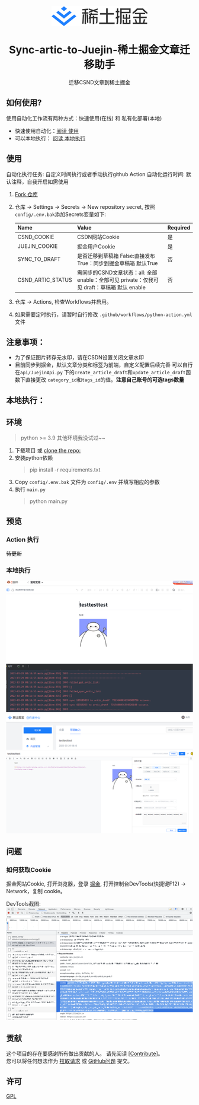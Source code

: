 <section align="center">
  <a href="https://github.com/Ylimhs/Sync-artic-to-Juejin" target="_blank">
    <img src="./doc/pic/logo.svg" alt="稀土掘金" width="260" />
  </a>
</section>

<h1 align="center">Sync-artic-to-Juejin-稀土掘金文章迁移助手</h1>

<p align="center">迁移CSND文章到稀土掘金</p>

## 如何使用?
使用自动化工作流有两种方式：快速使用(在线) 和 私有化部署(本地)

- 快速使用自动化：[阅读 使用](#使用)
- 可以本地执行： [阅读 本地执行](#本地执行)

## 使用

自动化执行任务: 自定义时间执行或者手动执行github Action
自动化运行时间: 默认注释，自我开启如需使用

1. [Fork 仓库](https://github.com/Ylimhs/Sync-artic-to-Juejin)

2. 仓库 -> Settings -> Secrets -> New repository secret, 按照`config/.env.bak`添加Secrets变量如下:

    | Name | Value                                                               | Required |
    |---------------------------------------------------------------------|----------| --- |
    | CSND_COOKIE | CSDN网站Cookie                                                        | 是        |
    | JUEJIN_COOKIE | 掘金用户Cookie                                                          | 是        |
    | SYNC_TO_DRAFT | 是否迁移到草稿箱 False:直接发布  True：同步到掘金草稿箱  默认True                          | 否        |
    | CSND_ARTIC_STATUS | 需同步的CSND文章状态：all: 全部 enable：全部可见 private：仅我可见 draft：草稿箱   默认 enable | 否        |


4. 仓库 -> Actions, 检查Workflows并启用。
5. 如果需要定时执行，请暂时自行修改 `.github/workflows/python-action.yml` 文件


## 注意事项：
- 为了保证图片转存无水印，请在CSDN设置关闭文章水印
- 目前同步到掘金，默认文章分类和标签为前端，自定义配置后续完善 可以自行在`api/JuejinApi.py` 下的`create_article_draft`和`update_article_draft`函数下直接更改
`category_id`和`tags_id`的值。**注意自己账号的可选tags数量**

## 本地执行：
## 环境
> python >= 3.9  其他环境我没试过~~
1. 下载项目 或 [ clone the repo:](https://github.com/Ylimhs/Sync-artic-to-Juejin)
2. 安装python依赖
    > pip install -r requirements.txt
3. Copy `config/.env.bak` 文件为 `config/.env` 并填写相应的参数
4. 执行 `main.py`
   > python main.py

## 预览
### Action 执行
~~待更新~~

### 本地执行
![img.png](./doc/pic/img1.png)
![img.png](./doc/pic/img.png)
![img.png](./doc/pic/img2.png)
![img.png](./doc/pic/img3.png)
## 问题

### 如何获取Cookie

掘金网站Cookie, 打开浏览器，登录 [掘金](https://juejin.cn/), 打开控制台DevTools(快捷键F12) -> Network，复制 cookie。

DevTools截图:
<img width="1156" alt="getcookie" src="./doc/pic/getcookie.png">

## 贡献

这个项目的存在要感谢所有做出贡献的人。 请先阅读 [[Contribute](CONTRIBUTING.md)]。  
您可以将任何想法作为 [拉取请求](https://github.com/Ylimhs/Sync-artic-to-Juejin/pulls) 或 [GitHub问题](https://github.com/Ylimhs/Sync-artic-to-Juejin/issues) 提交。


## 许可

[GPL](./LICENSE)

